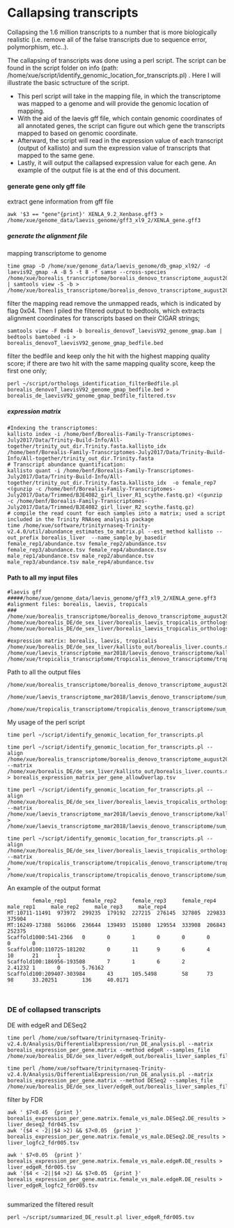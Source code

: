 # Callapsing transcripts
Collapsing the 1.6 million transcripts to a number that is more biologically realistic (i.e. remove all of the false transcripts due to sequence error, polymorphism, etc..).

The callapsing of transcripts was done using a perl script. The script can be found in the script folder on info (path: /home/xue/script/identify_genomic_location_for_transcripts.pl) . Here I will illustrate the basic sctructure of the script. 

 - This perl script will take in the mapping file, in which the transcriptome was mapped to a genome and will provide the genomic location of mapping.
 - With the aid of the laevis gff file, which contain genomic coordinates of all annotated genes, the script can figure out which gene the transcripts mapped to based on genomic coordinate.
 - Afterward, the script will read in the expression value of each transcript (output of kallisto) and sum the expression value of transcripts that mapped to the same gene.
 - Lastly, it will output the callapsed expression value for each gene. An example of the output file is at the end of this document. 


#### generate gene only gff file 
extract gene information from gff file
```
awk '$3 == "gene"{print}' XENLA_9.2_Xenbase.gff3 > /home/xue/genome_data/laevis_genome/gff3_xl9_2/XENLA_gene.gff3
```

##### generate the alignment file
mapping transcriptome to genome
```
time gmap -D /home/xue/genome_data/laevis_genome/db_gmap_xl92/ -d laevis92_gmap -A -B 5 -t 8 -f samse --cross-species /home/xue/borealis_transcriptome/borealis_denovo_transcriptome_august2017/subset_1.fasta | samtools view -S -b > /home/xue/borealis_transcriptome/borealis_denovo_transcriptome_august2017/borealis_denovoT_laevisV92_genome_gmap_subset1.bam
```
filter the mapping read remove the unmapped reads, which is indicated by flag 0x04. Then I piled the filtered output to bedtools, which extracts alignment coordinates for transcripts based on their CIGAR strings;
```
samtools view -F 0x04 -b borealis_denovoT_laevisV92_genome_gmap.bam | bedtools bamtobed -i > borealis_denovoT_laevisV92_genome_gmap_bedfile.bed
```
filter the bedfile and keep only the hit with the highest mapping quality score; if there are two hit with the same mapping quality score, keep the first one only;
```
perl ~/script/orthologs_identification_filterBedfile.pl borealis_denovoT_laevisV92_genome_gmap_bedfile.bed > borealis_de_laevisV92_genome_gmap_bedfile_filtered.tsv
```
##### expression matrix 
```
#Indexing the transcriptomes:
kallisto index -i /home/benf/Borealis-Family-Transcriptomes-July2017/Data/Trinity-Build-Info/All-together/trinity_out_dir.Trinity.fasta.kallisto_idx /home/benf/Borealis-Family-Transcriptomes-July2017/Data/Trinity-Build-Info/All-together/trinity_out_dir.Trinity.fasta
# Transcript abundance quantification:
kallisto quant -i /home/benf/Borealis-Family-Transcriptomes-July2017/Data/Trinity-Build-Info/All-together/trinity_out_dir.Trinity.fasta.kallisto_idx  -o female_rep7 <(gunzip -c /home/benf/Borealis-Family-Transcriptomes-July2017/Data/Trimmed/BJE4082_girl_liver_R1_scythe.fastq.gz) <(gunzip -c /home/benf/Borealis-Family-Transcriptomes-July2017/Data/Trimmed/BJE4082_girl_liver_R2_scythe.fastq.gz)
# compile the read count for each samples into a matrix; used a script included in the Trinity RNAseq analysis package
time /home/xue/software/trinityrnaseq-Trinity-v2.4.0/util/abundance_estimates_to_matrix.pl --est_method kallisto --out_prefix borealis_liver  --name_sample_by_basedir female_rep1/abundance.tsv female_rep2/abundance.tsv female_rep3/abundance.tsv female_rep4/abundance.tsv male_rep1/abundance.tsv male_rep2/abundance.tsv male_rep3/abundance.tsv male_rep4/abundance.tsv
```

#### Path to all my input files
```
#laevis gff
#####/home/xue/genome_data/laevis_genome/gff3_xl9_2/XENLA_gene.gff3
#alignment files: borealis, laevis, tropicals
### 
/home/xue/borealis_transcriptome/borealis_denovo_transcriptome_august2017/borealis_denovoT_laevisV92_genome_gmap_filtered.bed
/home/xue/borealis_DE/de_sex_liver/borealis_laevis_tropicalis_orthologs/orthologs_laevisGenomeApproach/laevis_denovoT_laevisV92_genome_gmap_bedfile_filtered.bed
/home/xue/borealis_DE/de_sex_liver/borealis_laevis_tropicalis_orthologs/orthologs_laevisGenomeApproach/tropicalis_denovoT_laevisV92_genome_gmap_bedfile_filtered.bed

#expression matrix: borealis, laevis, tropicalis
/home/xue/borealis_DE/de_sex_liver/kallisto_out/borealis_liver.counts.matrix
/home/xue/laevis_transcriptome_mar2018/laevis_denovo_transcriptome/kallisto_out/laevis_denovo.counts.matrix
/home/xue/tropicalis_transcriptome/tropicalis_denovo_transcriptome/tropicalis_kallisto_denovo/tropicalis_denovo.counts.matrix
```

Path to all the output files
```
/home/xue/borealis_transcriptome/borealis_denovo_transcriptome_august2017/sum_expression/borealis_expression_matrix_per_gene.tsv

/home/xue/laevis_transcriptome_mar2018/laevis_denovo_transcriptome/sum_expression/laevis_expression_matrix_per_gene.tsv

/home/xue/tropicalis_transcriptome/tropicalis_denovo_transcriptome/sum_expression/tropicalis_expression_matrix_per_gene.tsv
```

My usage of the perl script
```
time perl ~/script/identify_genomic_location_for_transcripts.pl

time perl ~/script/identify_genomic_location_for_transcripts.pl --align /home/xue/borealis_transcriptome/borealis_denovo_transcriptome_august2017/borealis_denovoT_laevisV92_genome_gmap_filtered.bed --matrix /home/xue/borealis_DE/de_sex_liver/kallisto_out/borealis_liver.counts.matrix > borealis_expression_matrix_per_gene_allowOverlap.tsv

time perl ~/script/identify_genomic_location_for_transcripts.pl --align /home/xue/borealis_DE/de_sex_liver/borealis_laevis_tropicalis_orthologs/orthologs_laevisGenomeApproach/laevis_denovoT_laevisV92_genome_gmap_bedfile_filtered.bed --matrix /home/xue/laevis_transcriptome_mar2018/laevis_denovo_transcriptome/kallisto_out/laevis_denovo.counts.matrix > /home/xue/laevis_transcriptome_mar2018/laevis_denovo_transcriptome/sum_expression/laevis_expression_matrix_per_gene_allowOverlap.tsv

time perl ~/script/identify_genomic_location_for_transcripts.pl --align /home/xue/borealis_DE/de_sex_liver/borealis_laevis_tropicalis_orthologs/orthologs_laevisGenomeApproach/tropicalis_denovoT_laevisV92_genome_gmap_bedfile_filtered.bed --matrix /home/xue/tropicalis_transcriptome/tropicalis_denovo_transcriptome/tropicalis_kallisto_denovo/tropicalis_denovo.counts.matrix > /home/xue/tropicalis_transcriptome/tropicalis_denovo_transcriptome/sum_expression/tropicalis_expression_matrix_per_gene_allowOverlap.tsv
```

An example of the output format 
```
        female_rep1     female_rep2     female_rep3     female_rep4     male_rep1     male_rep2     male_rep3     male_rep4
MT:10711-11491  973972  299235  179192  227215  276145  327805  229833  375904
MT:16249-17388  561066  236644  139493  151080  129554  333908  206843  252375
Scaffold1000:541-2366   0       0       1       0       0       0       0       0
Scaffold100:110725-181202       0       11      9       6       4       10      21      1
Scaffold100:186956-193508       7       1       6       2       2.41232 1       0       5.76162
Scaffold100:209407-303984       43      105.5498        58      73      98      33.20251        136     40.0171



```
### DE of collapsed transcripts


DE with edgeR and DESeq2
```
time perl /home/xue/software/trinityrnaseq-Trinity-v2.4.0/Analysis/DifferentialExpression/run_DE_analysis.pl --matrix borealis_expression_per_gene.matrix --method edgeR --samples_file /home/xue/borealis_DE/de_sex_liver/edgeR_out/borealis_liver_samples_files.tsv

time perl /home/xue/software/trinityrnaseq-Trinity-v2.4.0/Analysis/DifferentialExpression/run_DE_analysis.pl --matrix borealis_expression_per_gene.matrix --method DESeq2 --samples_file /home/xue/borealis_DE/de_sex_liver/edgeR_out/borealis_liver_samples_files.tsv

```
filter by FDR
```
awk ' $7<0.45  {print }' borealis_expression_per_gene.matrix.female_vs_male.DESeq2.DE_results > liver_deseq2_fdr045.tsv
awk '($4 < -2||$4 >2) && $7<0.05  {print }' borealis_expression_per_gene.matrix.female_vs_male.DESeq2.DE_results > liver_logfc2_fdr005.tsv

awk ' $7<0.05  {print }' borealis_expression_per_gene.matrix.female_vs_male.edgeR.DE_results > liver_edgeR_fdr005.tsv
awk '($4 < -2||$4 >2) && $7<0.05  {print }' borealis_expression_per_gene.matrix.female_vs_male.edgeR.DE_results > liver_edgeR_logfc2_fdr005.tsv


```
summarized the filtered result
```
perl ~/script/summarized_DE_result.pl liver_edgeR_fdr005.tsv

```


